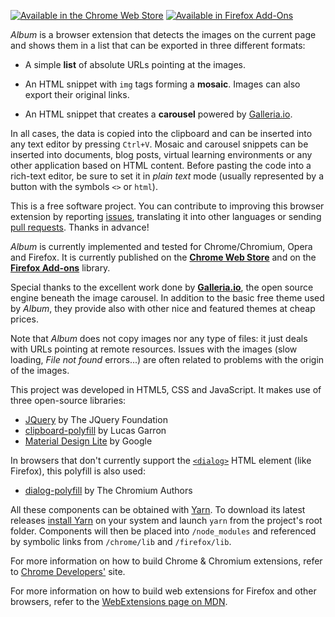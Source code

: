 
[![Available in the Chrome Web Store](https://raw.githubusercontent.com/projectestac/album/master/misc/chrome-store/ChromeWebStore_Badge_v2_206x58.png)](https://chrome.google.com/webstore/detail/album/obknigmaekkacdkckfeegcfiefdaeked)  [![Available in Firefox Add-Ons](https://raw.githubusercontent.com/projectestac/album/master/misc/firefox-addons/amo_badge.png)](https://addons.mozilla.org/firefox/addon/photo-album/)

_Album_ is a browser extension that detects the images on the current page and shows them in a list that can be exported in three different formats:

* A simple **list** of absolute URLs pointing at the images.

* An HTML snippet with `img` tags forming a **mosaic**. Images can also export their original links.

* An HTML snippet that creates a **carousel** powered by [Galleria.io](http://galleria.io).

In all cases, the data is copied into the clipboard and can be inserted into any text editor by pressing `Ctrl+V`. Mosaic and carousel snippets can be inserted into documents, blog posts, virtual learning environments or any other application based on HTML content. Before pasting the code into a rich-text editor, be sure to set it in _plain text_ mode (usually represented by a button with the symbols `<>` or `html`).

This is a free software project. You can contribute to improving this browser extension by reporting [issues](https://github.com/projectestac/album/issues), translating it into other languages or sending [pull requests](https://github.com/projectestac/album/pulls). Thanks in advance!

_Album_ is currently implemented and tested for Chrome/Chromium, Opera and Firefox. It is currently published on the **[Chrome Web Store](https://chrome.google.com/webstore/detail/album/obknigmaekkacdkckfeegcfiefdaeked)** and on the **[Firefox Add-ons](https://addons.mozilla.org/ca/firefox/addon/photo-album/)** library.

Special thanks to the excellent work done by **[Galleria.io](http://galleria.io)**, the open source engine beneath the image carousel. In addition to the basic free theme used by _Album_, they provide also with other nice and featured themes at cheap prices.

Note that _Album_ does not copy images nor any type of files: it just deals with URLs pointing at remote resources. Issues with the images (slow loading, _File not found_ errors...) are often related to problems with the origin of the images.

This project was developed in HTML5, CSS and JavaScript. It makes use of three open-source libraries:

* [JQuery](http://jquery.com) by The JQuery Foundation
* [clipboard-polyfill](https://github.com/lgarron/clipboard-polyfill) by Lucas Garron
* [Material Design Lite](https://www.getmdl.io) by Google

In browsers that don't currently support the [`<dialog>`](https://developer.mozilla.org/ca/docs/Web/HTML/Element/dialog) HTML element (like Firefox), this polyfill is also used:

* [dialog-polyfill](https://github.com/GoogleChrome/dialog-polyfill) by The Chromium Authors

All these components can be obtained with [Yarn](https://yarnpkg.com/). To download its latest releases [install Yarn](https://yarnpkg.com/en/docs/install) on your system and launch `yarn` from the project's root folder. Components will then be placed into `/node_modules` and referenced by symbolic links from `/chrome/lib` and `/firefox/lib`.

For more information on how to build Chrome & Chromium extensions, refer to [Chrome Developers'](https://developer.chrome.com/extensions) site.

For more information on how to build web extensions for Firefox and other browsers, refer to the [WebExtensions page on MDN](https://developer.mozilla.org/en-US/Add-ons/WebExtensions).


